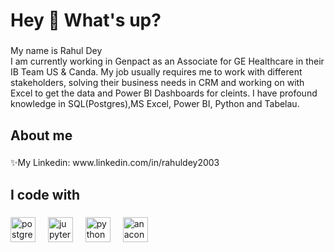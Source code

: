 <h1 align="left">Hey 👋 What's up?</h1>

###

<p align="left">My name is Rahul Dey<br>I am currently working in Genpact as an Associate for GE Healthcare in their IB Team US & Canda. My job usually requires me to work with different stakeholders, solving their business needs in CRM and working on with Excel to get the data  and Power BI Dashboards for cleints. I have profound knowledge in SQL(Postgres),MS Excel, Power BI, Python and Tabelau. </p>

###

<h2 align="left">About me</h2>

###

<p align="left">✨My Linkedin: www.linkedin.com/in/rahuldey2003</p>

###

<h2 align="left">I code with</h2>

###

<div align="left">
  <img src="https://cdn.jsdelivr.net/gh/devicons/devicon/icons/postgresql/postgresql-original.svg" height="40" alt="postgresql logo"  />
  <img width="12" />
  <img src="https://cdn.jsdelivr.net/gh/devicons/devicon/icons/jupyter/jupyter-original.svg" height="40" alt="jupyter logo"  />
  <img width="12" />
  <img src="https://cdn.jsdelivr.net/gh/devicons/devicon/icons/python/python-original.svg" height="40" alt="python logo"  />
  <img width="12" />
  <img src="https://cdn.simpleicons.org/anaconda/44A833" height="40" alt="anaconda logo"  />
</div>

###
